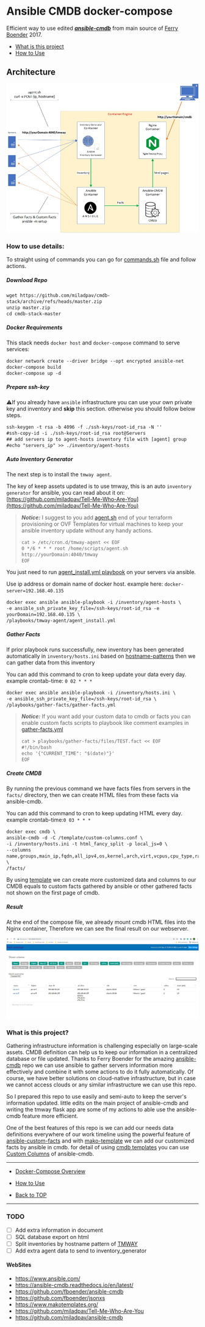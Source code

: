 # Ansible CMDB docker-compose

Efficient way to use edited <a href="https://github.com/miladpav/ansible-cmdb" ><b><i>ansible-cmdb</i></b></a> from main source of <a href="https://github.com/fboender/ansible-cmdb" >Ferry Boender</a> 2017.

- [What is this project](https://github.com/miladpav/cmdb-stack#What-is-this-project)
- [How to Use](https://github.com/miladpav/cmdb-stack#How-to-use-details)

## Architecture
![Architecture](architecture.jpg)


### How to use details:
To straight using of commands you can go for [commands.sh](commands.sh) file and follow actions.

##### Download Repo
```download-steps
wget https://github.com/miladpav/cmdb-stack/archive/refs/heads/master.zip
unzip master.zip
cd cmdb-stack-master
```

##### Docker Requirements
This stack needs `docker host` and `docker-compose` command to serve services:
```docker-steps
docker network create --driver bridge --opt encrypted ansible-net
docker-compose build
docker-compose up -d
```

##### Prepare ssh-key
:warning:If you already have `ansible` infrastructure you can use your own private key and inventory and **skip** this section. otherwise you should follow below steps.
```ssh-key-steps
ssh-keygen -t rsa -b 4096 -f ./ssh-keys/root-id_rsa -N ''
#ssh-copy-id -i ./ssh-keys/root-id_rsa root@Servers
## add servers ip to agent-hosts inventory file with [agent] group
#echo "servers_ip" >> ./inventory/agent-hosts
```

##### Auto Inventory Generator

The next step is to install the `tmway agent`.

The key of keep assets updated is to use tmway, this is an auto `inventory generator` for ansible, you can read about it on:
[https://github.com/miladpav/Tell-Me-Who-Are-You](https://github.com/miladpav/Tell-Me-Who-Are-You)

> ***__Notice:__*** I suggest to you add [agent.sh](playbooks/tmway-agent/files/agent.sh) end of your terraform provisioning or OVF Templates for virtual machines to keep your ansible inventory update without any handy actions.
> ```notice-steps
> cat > /etc/cron.d/tmway-agent << EOF
> 0 */6 * * * root /home/scripts/agent.sh http://yourDomain:4040/tmway
> EOF
> ```

You just need to run [agent_install.yml playbook](playbooks/tmway-agent/agent_install.yml) on your servers via ansible.

Use ip address or domain name of docker host. example here: `docker-server=192.168.40.135`
```install-agent-steps
docker exec ansible ansible-playbook -i /inventory/agent-hosts \
-e ansible_ssh_private_key_file=/ssh-keys/root-id_rsa -e yourDomain=192.168.40.135 \
/playbooks/tmway-agent/agent_install.yml
```

##### Gather Facts
If prior playbook runs successfully, new inventory has been generated automatically in `inventory/hosts.ini` based on [hostname-patterns](tmway_config/hostname_pattern.yml) then we can gather data from this inventory

You can add this command to cron to keep update your data every day. example crontab-time: `0 02 * * *`
```gather-facts-steps
docker exec ansible ansible-playbook -i /inventory/hosts.ini \
-e ansible_ssh_private_key_file=/ssh-keys/root-id_rsa \
/playbooks/gather-facts/gather-facts.yml
```
> ***__Notice:__*** If you want add your custom data to cmdb or facts you can enable custom facts scripts to playbook like comment examples in [gather-facts.yml](playbooks/gather-facts/gather-facts.yml)
> ```notice-steps
> cat > playbooks/gather-facts/files/TEST.fact << EOF
> #!/bin/bash
> echo '{"CURRENT_TIME": "$(date)"}'
> EOF
> ```

##### Create CMDB
By running the previous command we have facts files from servers in the `facts/` directory, then we can create HTML files from these facts via ansible-cmdb.

You can add this command to cron to keep updating HTML every day. example crontab-time:`0 03 * * *`

```create-cmdb-html-steps
docker exec cmdb \
ansible-cmdb -d -C /template/custom-columns.conf \
-i /inventory/hosts.ini -t html_fancy_split -p local_js=0 \
--columns name,groups,main_ip,fqdn,all_ipv4,os,kernel,arch,virt,vcpus,cpu_type,ram,mem_usage,disk_usage,timestamp,prodname \
/facts/
```
By using [template](template/custom-columns.conf) we can create more customized data and columns to our CMDB equals to custom facts gathered by ansible or other gathered facts not shown on the first page of cmdb.

##### Result
At the end of the compose file, we already mount cmdb HTML files into the Nginx container, Therefore we can see the final result on our webserver.

![Result](cmdb-output.jpg)

### What is this project?
Gathering infrastructure information is challenging especially on large-scale assets. CMDB definition can help us to keep our information in a centralized database or file updated. Thanks to Ferry Boender for the amazing [ansible-cmdb](https://github.com/fboender/ansible-cmdb) repo we can use ansible to gather servers information more effectively and combine it with some actions to do it fully automatically. Of course, we have better solutions on cloud-native infrastructure, but in case we cannot access clouds or any similar infrastructure we can use this repo.

So I prepared this repo to use easily and semi-auto to keep the server's information updated. little edits on the main project of ansible-cmdb and writing the tmway flask app are some of my actions to able use the ansible-cmdb feature more efficient.

One of the best features of this repo is we can add our needs data definitions everywhere of our work timeline using the powerful feature of [ansible-custom-facts](https://docs.ansible.com/ansible/latest/user_guide/playbooks_vars_facts.html#id8) and with [mako-template](https://www.makotemplates.org/) we can add our customized facts by ansible in cmdb.
for detail of using [cmdb templates](template/custom-columns.conf) you can use [Custom Columns](https://ansible-cmdb.readthedocs.io/en/latest/usage/#custom-columns) of ansible-cmdb.

- - -

- [Docker-Compose Overview](docker-compose.yml)

- [How to Use](https://github.com/miladpav/cmdb-stack#How-to-use-details)

- [Back to TOP](https://github.com/miladpav/cmdb-stack#ansible-cmdb-docker-compose)

- - -

### TODO
- [ ] Add extra information in document
- [ ] SQL database export on html
- [ ] Split inventories by hostname pattern of [TMWAY](https://github.com/miladpav/Tell-Me-Who-Are-You)
- [ ] Add extra agent data to send to inventory_generator

#### WebSites
- https://www.ansible.com/
- https://ansible-cmdb.readthedocs.io/en/latest/
- https://github.com/fboender/ansible-cmdb
- https://github.com/fboender/jsonxs
- https://www.makotemplates.org/
- https://github.com/miladpav/Tell-Me-Who-Are-You
- https://github.com/miladpav/ansible-cmdb
